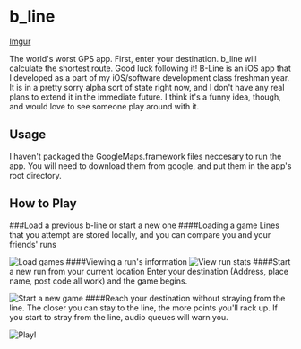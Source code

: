 b_line
======
[Imgur](http://i.imgur.com/NNAkfau.png)

The world's worst GPS app. First, enter your destination. b_line will calculate the shortest route. Good luck following it!
B-Line is an iOS app that I developed as a part of my iOS/software development class freshman year. 
It is in a pretty sorry alpha sort of state right now, and I don't have any real plans to extend it in the immediate future. I think it's a funny idea, though, and would love to see someone play around with it.

Usage
------
I haven't packaged the GoogleMaps.framework files neccesary to run the app. You will need to download
them from google, and put them in the app's root directory.

How to Play
--------
###Load a previous b-line or start a new one
####Loading a game
Lines that you attempt are stored locally, and you can compare you and your friends' runs

![Load games](http://i.imgflip.com/88yml.gif)
####Viewing a run's information
![View run stats](http://i.imgflip.com/890xk.gif)
####Start a new run from your current location
Enter your destination (Address, place name, post code all work) and the game begins.

![Start a new game](https://i.imgflip.com/890yd.gif)
####Reach your destination without straying from the line.
The closer you can stay to the line, the more points you'll rack up. If you start to stray from the line, audio queues will warn you.

![Play!](https://i.imgflip.com/890z4.gif)
